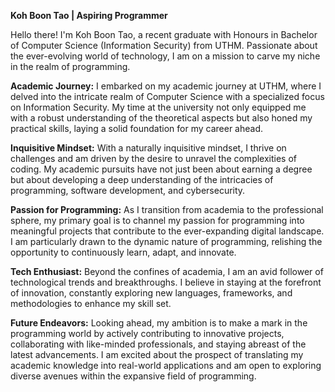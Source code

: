 **Koh Boon Tao | Aspiring Programmer**

Hello there! I'm Koh Boon Tao, a recent graduate with Honours in Bachelor of Computer Science (Information Security) from UTHM. Passionate about the ever-evolving world of technology, I am on a mission to carve my niche in the realm of programming.

**Academic Journey:**
I embarked on my academic journey at UTHM, where I delved into the intricate realm of Computer Science with a specialized focus on Information Security. My time at the university not only equipped me with a robust understanding of the theoretical aspects but also honed my practical skills, laying a solid foundation for my career ahead.

**Inquisitive Mindset:**
With a naturally inquisitive mindset, I thrive on challenges and am driven by the desire to unravel the complexities of coding. My academic pursuits have not just been about earning a degree but about developing a deep understanding of the intricacies of programming, software development, and cybersecurity.

**Passion for Programming:**
As I transition from academia to the professional sphere, my primary goal is to channel my passion for programming into meaningful projects that contribute to the ever-expanding digital landscape. I am particularly drawn to the dynamic nature of programming, relishing the opportunity to continuously learn, adapt, and innovate.

**Tech Enthusiast:**
Beyond the confines of academia, I am an avid follower of technological trends and breakthroughs. I believe in staying at the forefront of innovation, constantly exploring new languages, frameworks, and methodologies to enhance my skill set.

**Future Endeavors:**
Looking ahead, my ambition is to make a mark in the programming world by actively contributing to innovative projects, collaborating with like-minded professionals, and staying abreast of the latest advancements. I am excited about the prospect of translating my academic knowledge into real-world applications and am open to exploring diverse avenues within the expansive field of programming.
